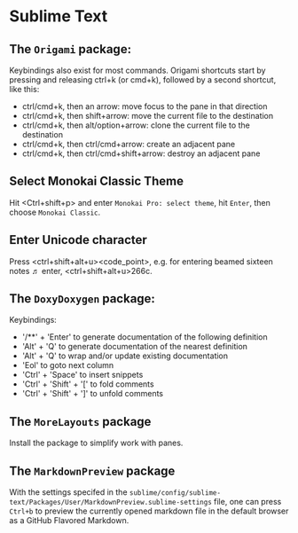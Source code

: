 # Sublime Text

## The `Origami` package:
Keybindings also exist for most commands. Origami shortcuts start by pressing
and releasing ctrl+k (or cmd+k), followed by a second shortcut, like this:
 * ctrl/cmd+k, then an arrow: move focus to the pane in that direction
 * ctrl/cmd+k, then shift+arrow: move the current file to the destination
 * ctrl/cmd+k, then alt/option+arrow: clone the current file to the destination
 * ctrl/cmd+k, then ctrl/cmd+arrow: create an adjacent pane
 * ctrl/cmd+k, then ctrl/cmd+shift+arrow: destroy an adjacent pane

## Select Monokai Classic Theme
Hit <Ctrl+shift+p> and enter `Monokai Pro: select theme`, hit `Enter`, then
choose `Monokai Classic`.

## Enter Unicode character
Press <ctrl+shift+alt+u><code_point><space>, e.g. for entering
beamed sixteen notes ♬ enter, <ctrl+shift+alt+u>266c<space>.

## The `DoxyDoxygen` package:
Keybindings:
* '/**' + 'Enter' to generate documentation of the following definition
* 'Alt' + 'Q' to generate documentation of the nearest definition
* 'Alt' + 'Q' to wrap and/or update existing documentation
* 'Eol' to goto next column
* 'Ctrl' + 'Space' to insert snippets
* 'Ctrl' + 'Shift' + '[' to fold comments
* 'Ctrl' + 'Shift' + ']' to unfold comments


## The `MoreLayouts` package
Install the package to simplify work with panes.

## The `MarkdownPreview` package
With the settings specifed in the
`sublime/config/sublime-text/Packages/User/MarkdownPreview.sublime-settings`
file, one can press `Ctrl+b` to preview the currently opened markdown file
in the default browser as a GitHub Flavored Markdown.
